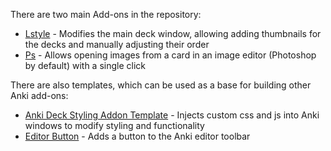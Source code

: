 There are two main Add-ons in the repository:

 - [Lstyle](https://github.com/Eltaurus-Lt/Lt-Anki-Addons/tree/main/Lstyle) - Modifies the main deck window, allowing adding thumbnails for the decks and manually adjusting their order
 - [Ps](https://github.com/Eltaurus-Lt/Lt-Anki-Addons/tree/main/Ps) - Allows opening images from a card in an image editor (Photoshop by default) with a single click

There are also templates, which can be used as a base for building other Anki add-ons:

 - [Anki Deck Styling Addon Template](https://github.com/Eltaurus-Lt/Lt-Anki-Addons/tree/main/Anki-Deck-Styling-Addon-Template) - Injects custom css and js into Anki windows to modify styling and functionality
 - [Editor Button](TODO) - Adds a button to the Anki editor toolbar
